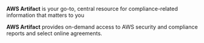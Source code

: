 **AWS Artifact** is your go-to, central resource for compliance-related information that matters to you

**AWS Artifact** provides on-demand access to AWS security and compliance reports and select online agreements.